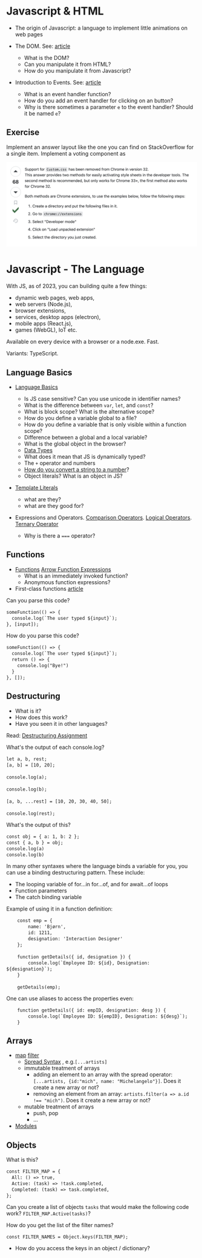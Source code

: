 # Javascript & HTML

- The origin of Javascript: a language to implement little animations on web pages

- The DOM. See: [article](https://developer.mozilla.org/en-US/docs/Web/API/Document_Object_Model/Introduction)
	- What is the DOM? 
	- Can you manipulate it from HTML? 
	- How do you manipulate it from Javascript? 

- Introduction to Events. See: [article](https://developer.mozilla.org/en-US/docs/Learn/JavaScript/Building_blocks/Events)
	- What is an event handler function?
	- How do you add an event handler for clicking on an button?
	- Why is there sometimes a parameter `e` to the event handler? Should it be named `e`?


## Exercise

Implement an answer layout like the one you can find on StackOverflow for a single item. Implement  a voting component as 

![](images/stack-overflow-answer-layout.png)


# Javascript - The Language

With JS, as of 2023, you can building quite a few things: 
- dynamic web pages, web apps, 
- web servers (Node.js), 
- browser extensions, 
- services, desktop apps (electron), 
- mobile apps (React.js), 
- games (WebGL), IoT etc. 

Available on every device with a browser or a node.exe. Fast. 

Variants: TypeScript. 

## Language Basics
- [Language Basics](https://developer.mozilla.org/en-US/docs/Web/JavaScript/Guide/Grammar_and_types#basics)
	- Is JS case sensitive? Can you use unicode in identifier names?
	- What is the difference between `var`, `let`, and `const`?
	- What is block scope? What is the alternative scope?
	- How do you define a variable global to a file?
	- How do you define a variable that is only visible within a function scope? 
	- Difference between a global and a local variable?
	- What is the global object in the browser? 
	- [Data Types](https://developer.mozilla.org/en-US/docs/Web/JavaScript/Guide/Grammar_and_types#data_types)
	- What does it mean that JS is dynamically typed?
	- The `+` operator and numbers 
	- [How do you convert a string to a number](https://developer.mozilla.org/en-US/docs/Web/JavaScript/Guide/Grammar_and_types#converting_strings_to_numbers)?
	- Object literals? What is an object in JS?
- [Template Literals](https://developer.mozilla.org/en-US/docs/Web/JavaScript/Reference/Template_literals)
	- what are they?
	- what are they good for? 

- Expressions and Operators. [Comparison Operators](https://developer.mozilla.org/en-US/docs/Web/JavaScript/Guide/Expressions_and_operators#comparison_operators). [Logical Operators](https://developer.mozilla.org/en-US/docs/Web/JavaScript/Guide/Expressions_and_operators#logical_operators). [Ternary Operator](https://developer.mozilla.org/en-US/docs/Web/JavaScript/Guide/Expressions_and_operators#conditional_ternary_operator)
	- Why is there a `===` operator? 

## Functions

- [Functions](https://developer.mozilla.org/en-US/docs/Glossary/Function) [Arrow Function Expressions](https://developer.mozilla.org/en-US/docs/Web/JavaScript/Reference/Functions/Arrow_functions)
	- What is an immediately invoked function?
	- Anonymous function expressions?
- First-class functions [article](https://developer.mozilla.org/en-US/docs/Glossary/First-class_Function)


Can you parse this code?
```
someFunction(() => {
  console.log(`The user typed ${input}`);
}, [input]);
```

How do you parse this code?
```
someFunction(() => {
  console.log(`The user typed ${input}`);
  return () => {
    console.log("Bye!")
  }
}, []);
```



## Destructuring
- What is it? 
- How does this work?
- Have you seen it in other languages? 

Read: [Destructuring Assignment](https://developer.mozilla.org/en-US/docs/Web/JavaScript/Reference/Operators/Destructuring_assignment)

What's the output of each console.log?
```
let a, b, rest;
[a, b] = [10, 20];

console.log(a);

console.log(b);

[a, b, ...rest] = [10, 20, 30, 40, 50];

console.log(rest);
```

What's the output of this?
```
const obj = { a: 1, b: 2 };
const { a, b } = obj;
console.log(a)
console.log(b)
```

In many other syntaxes where the language binds a variable for you, you can use a binding destructuring pattern. These include:

- The looping variable of for...in for...of, and for await...of loops
- Function parameters
- The catch binding variable

Example of using it in a function definition: 

```
    const emp = {
        name: 'Bjørn',
        id: 1211,
        designation: 'Interaction Designer'
    };
 
    function getDetails({ id, designation }) {
        console.log(`Employee ID: ${id}, Designation: ${designation}`);
    }

    getDetails(emp);

```

One can use aliases to access the properties even:

```
    function getDetails({ id: empID, designation: desg }) {
        console.log(`Employee ID: ${empID}, Designation: ${desg}`);
    }

```

## Arrays



- [map](https://developer.mozilla.org/en-US/docs/Web/JavaScript/Reference/Global_Objects/Array/map) [filter](https://developer.mozilla.org/en-US/docs/Web/JavaScript/Reference/Global_Objects/Array/filter) 
	- [Spread Syntax](https://developer.mozilla.org/en-US/docs/Web/JavaScript/Reference/Operators/Spread_syntax) , e.g.`[...artists]`
	- immutable treatment of arrays
		- adding an element to an array with the spread operator: `[...artists, {id:"mich", name: "Michelangelo"}]`. Does it create a new array or not? 
		- removing an element from an array: `artists.filter(a => a.id !== "mich")`. Does it create a new array or not? 
	- mutable treatment of arrays
		- push, pop
		- ...
- [Modules](https://developer.mozilla.org/en-US/docs/Web/JavaScript/Guide/Modules) 


## Objects

What is this?

```
const FILTER_MAP = {
  All: () => true,
  Active: (task) => !task.completed,
  Completed: (task) => task.completed,
};
```

Can you create a list of objects `tasks` that would make the following code work? `FILTER_MAP.Active(tasks)`?

How do you get the list of the filter names?
```
const FILTER_NAMES = Object.keys(FILTER_MAP);
```



- How do you access the keys in an object / dictionary? 
